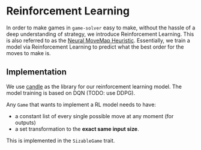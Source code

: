 # Reinforcement Learning

In order to make games in `game-solver` easy to make, without the hassle of a deep understanding of strategy, we introduce Reinforcement Learning. This is also referred to as the [Neural MoveMap Heuristic](https://www.chessprogramming.org/Neural_MoveMap_Heuristic). Essentially, we train a model via Reinforcement Learning to predict what the best order for the moves to make is.

## Implementation

We use [candle](https://github.com/huggingface/candle/) as the library for our reinforcement learning model. The model training is based on DQN (TODO: use DDPG).

Any `Game` that wants to implement a RL model needs to have:
- a constant list of every single possible move at any moment (for outputs)
- a set transformation to the **exact same input size**.

This is implemented in the `SizableGame` trait.
